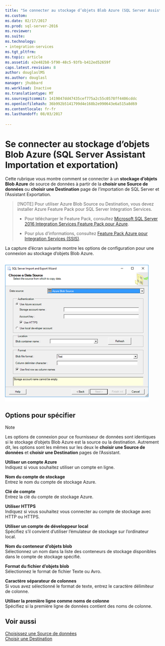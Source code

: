 ```yaml
---
title: "Se connecter au stockage d’objets Blob Azure (SQL Server Assistant Importation et exportation) | Documents Microsoft"
ms.custom: 
ms.date: 02/17/2017
ms.prod: sql-server-2016
ms.reviewer: 
ms.suite: 
ms.technology:
- integration-services
ms.tgt_pltfrm: 
ms.topic: article
ms.assetid: e2e482b8-5f90-48c5-93fb-b412ed52659f
caps.latest.revision: 8
author: douglaslMS
ms.author: douglasl
manager: jhubbard
ms.workload: Inactive
ms.translationtype: MT
ms.sourcegitcommit: 1419847dd47435cef775a2c55c0578ff4406cddc
ms.openlocfilehash: 36b992b5141799d4e168b2e990643e6a515a8d69
ms.contentlocale: fr-fr
ms.lasthandoff: 08/03/2017

---
```

# <a name="connect-to-azure-blob-storage-sql-server-import-and-export-wizard"></a>Se connecter au stockage d’objets Blob Azure (SQL Server Assistant Importation et exportation)
Cette rubrique vous montre comment se connecter à un **stockage d’objets Blob Azure** de source de données à partir de la **choisir une Source de données** ou **choisir une Destination** page de l’importation de SQL Server et l’Assistant Exportation.

>   [!NOTE]
> Pour utiliser Azure Blob Source ou Destination, vous devez installer Azure Feature Pack pour SQL Server Integration Services.
> - Pour télécharger le Feature Pack, consultez [Microsoft SQL Server 2016 Integration Services Feature Pack pour Azure](https://www.microsoft.com/download/details.aspx?id=49492).
>
> - Pour plus d’informations, consultez [Feature Pack Azure pour Integration Services &#40;SSIS&#41;](../../integration-services/azure-feature-pack-for-integration-services-ssis.md).

La capture d’écran suivante montre les options de configuration pour une connexion au stockage d’objets Blob Azure.

![Connexion à Azure Blob Storage](../../integration-services/import-export-data/media/azure-blob-storage-connection.png)

## <a name="options-to-specify"></a>Options pour spécifier

> [!NOTE]
> Les options de connexion pour ce fournisseur de données sont identiques si le stockage d’objets Blob Azure est la source ou la destination. Autrement dit, les options sont les mêmes sur les deux le **choisir une Source de données** et **choisir une Destination** pages de l’Assistant.

 **Utiliser un compte Azure**  
 Indiquez si vous souhaitez utiliser un compte en ligne.
  
 **Nom du compte de stockage**  
 Entrez le nom du compte de stockage Azure.  
  
**Clé de compte**  
Entrez la clé du compte de stockage Azure.  
  
 **Utiliser HTTPS**  
 Indiquez si vous souhaitez vous connecter au compte de stockage avec HTTP ou HTTPS.  
  
 **Utiliser un compte de développeur local**  
 Spécifiez s’il convient d’utiliser l’émulateur de stockage sur l’ordinateur local.  
  
 **Nom du conteneur d’objets blob**  
 Sélectionnez un nom dans la liste des conteneurs de stockage disponibles dans le compte de stockage spécifié.  
  
 **Format du fichier d’objets blob**  
 Sélectionnez le format de fichier Texte ou Avro.  
  
 **Caractère séparateur de colonnes**  
 Si vous avez sélectionné le format de texte, entrez le caractère délimiteur de colonne.  
  
 **Utiliser la première ligne comme noms de colonne**  
 Spécifiez si la première ligne de données contient des noms de colonne.  

## <a name="see-also"></a>Voir aussi
[Choisissez une Source de données](../../integration-services/import-export-data/choose-a-data-source-sql-server-import-and-export-wizard.md)  
[Choisir une Destination](../../integration-services/import-export-data/choose-a-destination-sql-server-import-and-export-wizard.md)


